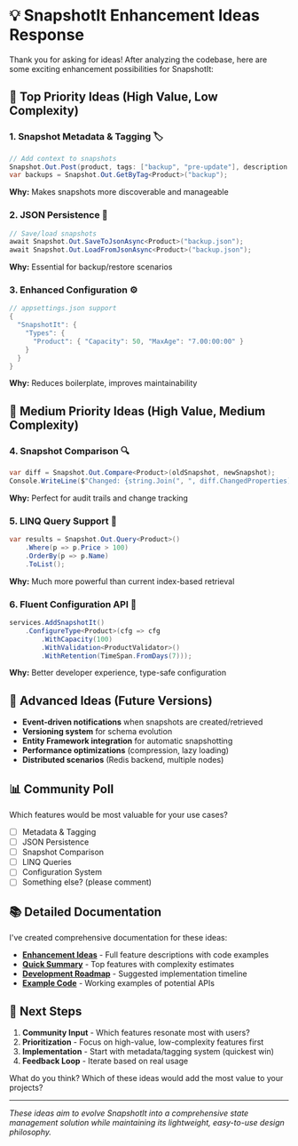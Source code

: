 # 💡 SnapshotIt Enhancement Ideas Response

Thank you for asking for ideas! After analyzing the codebase, here are some exciting enhancement possibilities for SnapshotIt:

## 🎯 **Top Priority Ideas** (High Value, Low Complexity)

### 1. **Snapshot Metadata & Tagging** 🏷️
```csharp
// Add context to snapshots
Snapshot.Out.Post(product, tags: ["backup", "pre-update"], description: "Before Black Friday");
var backups = Snapshot.Out.GetByTag<Product>("backup");
```
**Why:** Makes snapshots more discoverable and manageable

### 2. **JSON Persistence** 💾  
```csharp
// Save/load snapshots
await Snapshot.Out.SaveToJsonAsync<Product>("backup.json");
await Snapshot.Out.LoadFromJsonAsync<Product>("backup.json");
```
**Why:** Essential for backup/restore scenarios

### 3. **Enhanced Configuration** ⚙️
```csharp
// appsettings.json support
{
  "SnapshotIt": {
    "Types": {
      "Product": { "Capacity": 50, "MaxAge": "7.00:00:00" }
    }
  }
}
```
**Why:** Reduces boilerplate, improves maintainability

## 🚀 **Medium Priority Ideas** (High Value, Medium Complexity)

### 4. **Snapshot Comparison** 🔍
```csharp
var diff = Snapshot.Out.Compare<Product>(oldSnapshot, newSnapshot);
Console.WriteLine($"Changed: {string.Join(", ", diff.ChangedProperties)}");
```
**Why:** Perfect for audit trails and change tracking

### 5. **LINQ Query Support** 🔎
```csharp
var results = Snapshot.Out.Query<Product>()
    .Where(p => p.Price > 100)
    .OrderBy(p => p.Name)
    .ToList();
```
**Why:** Much more powerful than current index-based retrieval

### 6. **Fluent Configuration API** 🎨
```csharp
services.AddSnapshotIt()
    .ConfigureType<Product>(cfg => cfg
        .WithCapacity(100)
        .WithValidation<ProductValidator>()
        .WithRetention(TimeSpan.FromDays(7)));
```
**Why:** Better developer experience, type-safe configuration

## 🌟 **Advanced Ideas** (Future Versions)

- **Event-driven notifications** when snapshots are created/retrieved
- **Versioning system** for schema evolution
- **Entity Framework integration** for automatic snapshotting
- **Performance optimizations** (compression, lazy loading)
- **Distributed scenarios** (Redis backend, multiple nodes)

## 📊 **Community Poll**

Which features would be most valuable for your use cases?

- [ ] Metadata & Tagging
- [ ] JSON Persistence  
- [ ] Snapshot Comparison
- [ ] LINQ Queries
- [ ] Configuration System
- [ ] Something else? (please comment)

## 📚 **Detailed Documentation**

I've created comprehensive documentation for these ideas:

- [**Enhancement Ideas**](ENHANCEMENT_IDEAS.md) - Full feature descriptions with code examples
- [**Quick Summary**](IDEAS_SUMMARY.md) - Top features with complexity estimates  
- [**Development Roadmap**](ROADMAP.md) - Suggested implementation timeline
- [**Example Code**](examples/) - Working examples of potential APIs

## 🤝 **Next Steps**

1. **Community Input** - Which features resonate most with users?
2. **Prioritization** - Focus on high-value, low-complexity features first
3. **Implementation** - Start with metadata/tagging system (quickest win)
4. **Feedback Loop** - Iterate based on real usage

What do you think? Which of these ideas would add the most value to your projects? 

---

*These ideas aim to evolve SnapshotIt into a comprehensive state management solution while maintaining its lightweight, easy-to-use design philosophy.*